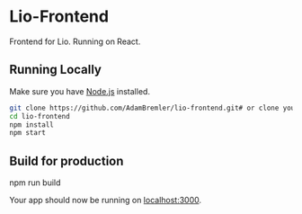 # Lio-Frontend

Frontend for Lio. Running on React.

## Running Locally

Make sure you have [Node.js](http://nodejs.org/) installed.

```sh
git clone https://github.com/AdamBremler/lio-frontend.git# or clone your own fork
cd lio-frontend
npm install
npm start
```

## Build for production

npm run build

Your app should now be running on [localhost:3000](http://localhost:3000/).

